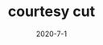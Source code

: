 ---
layout: semiterm
title: courtesy cut

phonetic: "[ kur-tuh-see kuht ]"
ipa: "/ 'kɜ:təsi kʌt /"

definition: [
	{
		pos: noun,
		description: [
			{
				explanation: "An extra line of grass mowed across a property line for the purpose of making the neighbor's lawn mowing easier.",
				example: "I would've been done mowing twenty minutes ago, if I hadn't forgot my courtesy cut."
			}
		]
	},
	{
		pos: verb,
		description: [
			{
				explanation: "To perform a courtesy cut while mowing a lawn.",
				example: "Mike is a nice guy so I like to courtesy cut about a meter over onto his lawn."
			}
		]
	}
]

date: 2020-7-1
neologist: Shawn
---